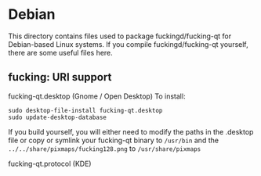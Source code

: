 
Debian
====================
This directory contains files used to package fuckingd/fucking-qt
for Debian-based Linux systems. If you compile fuckingd/fucking-qt yourself, there are some useful files here.

## fucking: URI support ##


fucking-qt.desktop  (Gnome / Open Desktop)
To install:

	sudo desktop-file-install fucking-qt.desktop
	sudo update-desktop-database

If you build yourself, you will either need to modify the paths in
the .desktop file or copy or symlink your fucking-qt binary to `/usr/bin`
and the `../../share/pixmaps/fucking128.png` to `/usr/share/pixmaps`

fucking-qt.protocol (KDE)

